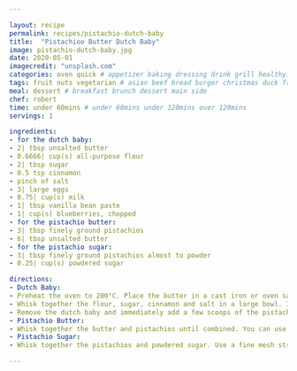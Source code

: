 ```yaml
---

layout: recipe
permalink: recipes/pistachio-dutch-baby 
title:  "Pistachioo Butter Dutch Baby"
image: pistachio-dutch-baby.jpg 
date: 2020-05-01
imagecredit: "unsplash.com" 
categories: oven quick # appetizer baking dressing drink grill healthyish marinade oven pickling quick raw salad sandwich sauce snack soup
tags: fruit nuts vegetarian # asian beef bread burger christmas duck french fruit indian italian mexican nuts pasta pork poultry rice seafood thanksgiving vegetarian
meal: dessert # breakfast brunch dessert main side
chef: robert 
time: under 60mins # under 60mins under 120mins over 120mins
servings: 1 

ingredients:
- for the dutch baby:
- 2| tbsp unsalted butter
- 0.6666| cup(s) all-purpose flour
- 2| tbsp sugar
- 0.5 tsp cinnamon
- pinch of salt
- 3| large eggs
- 0.75| cup(s) milk
- 1| tbsp vanilla bean paste
- 1| cup(s) blueberries, chopped
- for the pistachio butter:
- 3| tbsp finely ground pistachios
- 6| tbsp unsalted butter
- for the pistachio sugar:
- 3| tbsp finely ground pistachios almost to powder
- 0.25| cup(s) powdered sugar

directions:
- Dutch Baby:
- Preheat the oven to 200°C. Place the butter in a cast iron or oven safe skillet / baking dish. Place it in the oven just until it melts.
- Whisk together the flour, sugar, cinnamon and salt in a large bowl. In a smaller bowl, whisk together the eggs, milk and vanilla paste. Stir the wet ingredients into the dry, whisk until no lumps remain. Take the skillet out of the oven and pout the batter in. Place it right back in the oven and bake for 18 to 20 minutes, or until puffed and golden.
- Remove the dutch baby and immediately add a few scoops of the pistachio butter. Dust on the pistachio sugar and top with blueberries. Serve warm!
- Pistachio Butter:
- Whisk together the butter and pistachios until combined. You can use it just like this or place it in the fridge to harden a bit. If so, you can wrap it tightly in plastic wrap and store it until needed.
- Pistachio Sugar:
- Whisk together the pistachios and powdered sugar. Use a fine mesh strainer to sprinkle.

--- 
```

